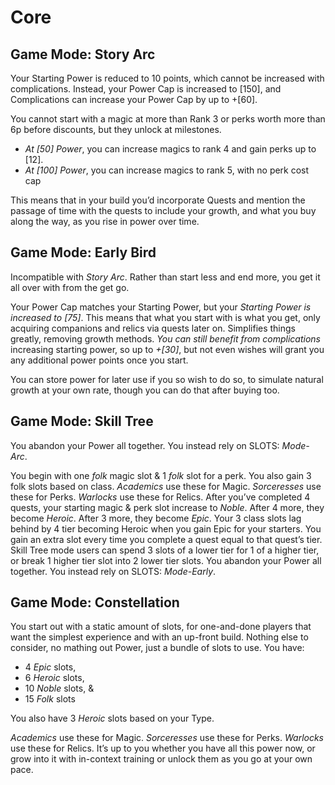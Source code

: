 # Core

## Game Mode: Story Arc
Your Starting Power is reduced to 10 points, which cannot be increased with complications. Instead, your Power Cap is increased to [150], and Complications can increase your Power Cap by up to +[60].

You cannot start with a magic at more than Rank 3 or perks worth more than 6p before discounts, but they unlock at milestones.

- *At [50] Power*, you can increase magics to rank 4 and gain perks up to [12].
- *At [100] Power*, you can increase magics to rank 5, with no perk cost cap

This means that in your build you’d incorporate Quests and mention the passage of time with the quests to include your growth, and what you buy along the way, as you rise in power over time.

## Game Mode: Early Bird
Incompatible with _Story Arc_. Rather than start less and end more, you get it all over with from the get go.

Your Power Cap matches your Starting Power, but your *Starting Power is increased to [75]*. This means that what you start with is what you get, only acquiring companions and relics via quests later on. Simplifies things greatly, removing growth methods. _You can still benefit from *complications*_ increasing starting power, so up to _+[30]_, but not even wishes will grant you any additional power points once you start.

You can store power for later use if you so wish to do so, to simulate natural growth at your own rate, though you can do that after buying too.

## Game Mode: Skill Tree
You abandon your Power all together. You instead rely on SLOTS: _*Mode-Arc*_.

You begin with one _folk_ magic slot & 1 *folk* slot for a perk. You also gain 3 folk slots based on class. *Academics* use these for Magic. *Sorceresses* use these for Perks. *Warlocks* use these for Relics. After you’ve completed 4 quests, your starting magic & perk slot increase to *Noble*. After 4 more, they become *Heroic*. After 3 more, they become *Epic*. Your 3 class slots lag behind by 4 tier becoming Heroic when you gain Epic for your starters. You gain an extra slot every time you complete a quest equal to that quest’s tier. Skill Tree mode users can spend 3 slots of a lower tier for 1 of a higher tier, or break 1 higher tier slot into 2 lower tier slots.
You abandon your Power all together. You instead rely on SLOTS: _*Mode-Early*_.

## Game Mode: Constellation
You start out with a static amount of slots, for one-and-done players that want the simplest experience and with an up-front build. Nothing else to consider, no mathing out Power, just a bundle of slots to use. You have:

- 4 *Epic* slots,
- 6 *Heroic* slots,
- 10 *Noble* slots, &
- 15 *Folk* slots

You also have 3 _Heroic_ slots based on your Type.

*Academics* use these for Magic. *Sorceresses* use these for Perks. *Warlocks* use these for Relics. It’s up to you whether you have all this power now, or grow into it with in-context training or unlock them as you go at your own pace.
